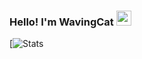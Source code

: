 


### Hello! I'm WavingCat <span><img src="https://user-images.githubusercontent.com/35549653/89557319-91e4e500-d84d-11ea-9566-47a14f57b06c.gif" height="24"><span>
  

  
  

  
  
[![Stats](https://github-readme-stats.vercel.app/api/top-langs/?username=wavingcatdevs&theme=vision-friendly-dark)




